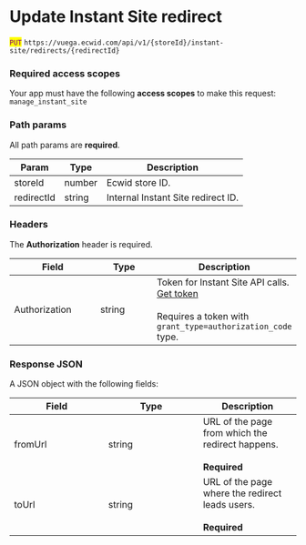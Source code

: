 # Update Instant Site redirect

<mark style="color:purple;">`PUT`</mark> `https://vuega.ecwid.com/api/v1/{storeId}/instant-site/redirects/{redirectId}`

### Required access scopes

Your app must have the following **access scopes** to make this request: `manage_instant_site`

### Path params

All path params are **required**.

| Param      | Type   | Description                        |
| ---------- | ------ | ---------------------------------- |
| storeId    | number | Ecwid store ID.                    |
| redirectId | string | Internal Instant Site redirect ID. |

### Headers

The **Authorization** header is required.

<table><thead><tr><th width="138.484375">Field</th><th width="86.42578125">Type</th><th>Description</th></tr></thead><tbody><tr><td>Authorization</td><td>string</td><td>Token for Instant Site API calls. <a href="../get-instant-site-api-token.md">Get token</a><br><br>Requires a token with <code>grant_type=authorization_code</code> type.</td></tr></tbody></table>

### Response JSON

A JSON object with the following fields:

<table><thead><tr><th width="149.6171875">Field</th><th width="150.29296875">Type</th><th>Description</th></tr></thead><tbody><tr><td>fromUrl</td><td>string</td><td>URL of the page from which the redirect happens.<br><br><strong>Required</strong></td></tr><tr><td>toUrl</td><td>string</td><td>URL of the page where the redirect leads users.<br><br><strong>Required</strong></td></tr></tbody></table>
